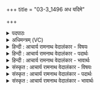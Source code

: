 +++
title = "03-3_1496 अध यदिमे"

+++
<details><summary>पदपाठः</summary>

अ꣡ध꣢꣯। यत्। इ꣣मे꣢इति꣢। प꣣वमान। रो꣡द꣢꣯सी꣣इ꣡ति꣢। इ꣣मा꣢। च꣣। वि꣡श्वा꣢꣯। भु꣡व꣢꣯ना। अ꣣भि꣢। म꣣ज्म꣡ना꣢। यू꣣थे꣢। न। नि꣣ष्ठाः꣢। निः꣣। स्थाः꣢। वृ꣣षभः꣢। वि। रा꣣जसि। १४९६।
</details>

<details><summary>अधिमन्त्रम् (VC)</summary>

- पवमानः सोमः
- त्र्यरुणस्त्रैवृष्णः, त्रसदस्युः पौरुकुत्सः
- ऊर्ध्वा बृहती
- मध्यमः
</details>

<details><summary>हिन्दी : आचार्य रामनाथ वेदालंकार - विषयः</summary>

अगले मन्त्र में परमेश्वर की महिमा वर्णित है।
</details>

<details><summary>हिन्दी : आचार्य रामनाथ वेदालंकार - पदार्थः</summary>

पदार्थान्वयभाषाः -  (अध) और, हे (पवमान) क्रियाशील परमात्मन् ! आप (यत्) जब (इमे रोदसी) इन द्युलोक और भूलोक को (इमा च) तथा इन (विश्वा भुवना) सब भुवनों को (मज्मना) बल से (अभि) अभिभूत करते हो, तब (यूथे न) जैसे गौओं के झुण्ड में (निष्ठाः) स्थित (वृषभा) साँड शोभा पाता है, वैसे ही आप (विराजसि) शोभते हो ॥३॥ यहाँ उपमालङ्कार है ॥३॥
</details>

<details><summary>हिन्दी : आचार्य रामनाथ वेदालंकार - भावार्थः</summary>

भावार्थभाषाः -  जैसे गौओं के झुण्ड में वृषभ अपने महत्व के कारण पृथक् शोभा पाता है,वैसे ही ब्रह्माण्ड के लोक-लोकान्तरों के मध्य जगत्स्रष्टा परमेश्वर सर्वाधिक महिमा के कारण पृथक् भासित होता है ॥३॥
</details>

<details><summary>संस्कृत : आचार्य रामनाथ वेदालंकार - विषयः</summary>

अथ परमेश्वरस्य महिमानमाह।
</details>

<details><summary>संस्कृत : आचार्य रामनाथ वेदालंकार - पदार्थः</summary>

पदार्थान्वयभाषाः -  (अध) अथ, हे (पवमान) गतिमय, क्रियाशील परमात्मन् ! [पवते गतिकर्मा। निघं० २।१४।] त्वम् (यत्) यदा (इमे रोदसी) एते द्यावापृथिव्यौ (इमा च) इमानि च (विश्वा भुवना) सर्वाणि भुवनानि (मज्मना) बलेन [मज्मन् इति बलनाम। निघं० २।९।] (अभि) अभिभवसि, तदा (यूथे न) यथा गोयूथे (निष्ठाः) निष्ठितः (वृषभा) वृषभः विराजति। [सुपां सुलुक्० अ० ७।१।३९ सोराकारादेशः।] तथा, त्वम् (वि राजसि) विशेषेण शोभसे ॥३॥ अत्रोपमालङ्कारः ॥३॥
</details>

<details><summary>संस्कृत : आचार्य रामनाथ वेदालंकार - भावार्थः</summary>

भावार्थभाषाः -  यथा गोयूथे वृषभः महत्त्वेन पृथक् शोभते तथैव ब्रह्माण्डस्य लोकलोकान्तराणां मध्ये जगत्स्रष्टा परमेशः सर्वातिशायिना महिम्ना पृथग् भासते ॥३॥
</details>